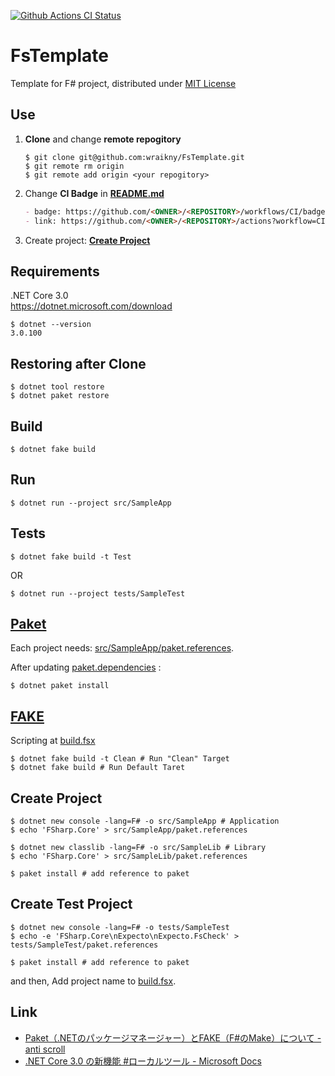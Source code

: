 [![Github Actions CI Status](https://github.com/wraikny/FsTemplate/workflows/CI/badge.svg)](https://github.com/wraikny/FsTemplate/actions?workflow=CI)
# FsTemplate
Template for F# project, distributed under [MIT License](/LICENSE)

## Use
1. **Clone** and change **remote repogitory**
    ```shell
    $ git clone git@github.com:wraikny/FsTemplate.git
    $ git remote rm origin
    $ git remote add origin <your repogitory>
    ```

2. Change **CI Badge** in **[README.md](/README.md)**
   ```md
   - badge: https://github.com/<OWNER>/<REPOSITORY>/workflows/CI/badge.svg
   - link: https://github.com/<OWNER>/<REPOSITORY>/actions?workflow=CI
   ```

3. Create project: **[Create Project](#Create-Project)**

## Requirements
.NET Core 3.0  
https://dotnet.microsoft.com/download  

```shell
$ dotnet --version
3.0.100
```

## Restoring after Clone
```shell
$ dotnet tool restore
$ dotnet paket restore
```

## Build
```shell
$ dotnet fake build
```

## Run
```shell
$ dotnet run --project src/SampleApp
```

## Tests
```shell
$ dotnet fake build -t Test
```
OR
```
$ dotnet run --project tests/SampleTest
```

## [Paket](https://fsprojects.github.io/Paket/index.html)  
Each project needs: [src/SampleApp/paket.references](/src/SampleApp/paket.references).

After updating [paket.dependencies](/paket.dependencies) :
```shell
$ dotnet paket install
```

## [FAKE](https://fake.build/)  
Scripting at [build.fsx](/build.fsx)  

```shell
$ dotnet fake build -t Clean # Run "Clean" Target
$ dotnet fake build # Run Default Taret
```

## Create Project
```shell
$ dotnet new console -lang=F# -o src/SampleApp # Application
$ echo 'FSharp.Core' > src/SampleApp/paket.references

$ dotnet new classlib -lang=F# -o src/SampleLib # Library
$ echo 'FSharp.Core' > src/SampleLib/paket.references

$ paket install # add reference to paket
```

## Create Test Project
```shell
$ dotnet new console -lang=F# -o tests/SampleTest
$ echo -e 'FSharp.Core\nExpecto\nExpecto.FsCheck' > tests/SampleTest/paket.references

$ paket install # add reference to paket
```
and then, Add project name to [build.fsx](/build.fsx).

## Link
- [Paket（.NETのパッケージマネージャー）とFAKE（F#のMake）について - anti scroll](https://tategakibunko.hatenablog.com/entry/2019/07/09/123655)
- [.NET Core 3.0 の新機能 #ローカルツール - Microsoft Docs](https://docs.microsoft.com/ja-jp/dotnet/core/whats-new/dotnet-core-3-0#local-tools)
